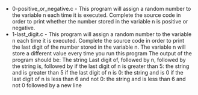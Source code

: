 - 0-positive_or_negative.c - This program will assign a random number to the variable n each time it is executed.
Complete the source code in order to print whether the number stored in the variable n is positive or negative.
- 1-last_digit.c - This program will assign a random number to the variable n each time it is executed. Complete the source code in order to print the last digit of the number stored in the variable n.
The variable n will store a different value every time you run this program The output of the program should be: The string Last digit of, followed by n, followed by the string is,
followed by if the last digit of n is greater than 5: the string and is greater than 5 if the last digit of n is 0: the string and is 0 if the last digit of n is less than 6 and not 0:
the string and is less than 6 and not 0 followed by a new line